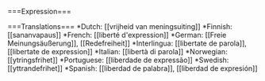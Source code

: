 ===Expression===

===Translations===
*Dutch: [[vrijheid van meningsuiting]]
*Finnish: [[sananvapaus]]
*French: [[liberté d'expression]]
*German: [[Freie Meinungsäußerung]], [[Redefreiheit]]
*Interlingua: [[libertate de parola]], [[libertate de expression]]
*Italian: [[libertà di parola]]
*Norwegian: [[ytringsfrihet]]
*Portuguese: [[liberdade de expressão]]
*Swedish: [[yttrandefrihet]]
*Spanish: [[liberdad de palabra]], [[liberdad de expresión]]